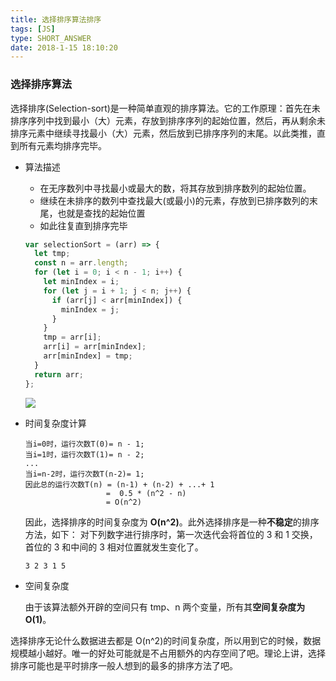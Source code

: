 ```yaml
---
title: 选择排序算法排序
tags: [JS]
type: SHORT_ANSWER
date: 2018-1-15 18:10:20
---
```


### 选择排序算法

选择排序(Selection-sort)是一种简单直观的排序算法。它的工作原理：首先在未排序序列中找到最小（大）元素，存放到排序序列的起始位置，然后，再从剩余未排序元素中继续寻找最小（大）元素，然后放到已排序序列的末尾。以此类推，直到所有元素均排序完毕。

- 算法描述

  - 在无序数列中寻找最小或最大的数，将其存放到排序数列的起始位置。
  - 继续在未排序的数列中查找最大(或最小)的元素，存放到已排序数列的末尾，也就是查找的起始位置
  - 如此往复直到排序完毕

  ```js
  var selectionSort = (arr) => {
    let tmp;
    const n = arr.length;
    for (let i = 0; i < n - 1; i++) {
      let minIndex = i;
      for (let j = i + 1; j < n; j++) {
        if (arr[j] < arr[minIndex]) {
          minIndex = j;
        }
      }
      tmp = arr[i];
      arr[i] = arr[minIndex];
      arr[minIndex] = tmp;
    }
    return arr;
  };
  ```

  ![](http://blog-bed.oss-cn-beijing.aliyuncs.com/58.%E9%80%89%E6%8B%A9%E6%8E%92%E5%BA%8F/selection-sort.gif)

- 时间复杂度计算

  ```
  当i=0时，运行次数T(0)= n - 1;
  当i=1时，运行次数T(1)= n - 2;
  ...
  当i=n-2时，运行次数T(n-2)= 1;
  因此总的运行次数T(n) = (n-1) + (n-2) + ...+ 1
                    =  0.5 * (n^2 - n)
                    = O(n^2)
  ```

  因此，选择排序的时间复杂度为 **O(n^2)**。此外选择排序是一种**不稳定**的排序方法，如下：
  对下列数字进行排序时，第一次迭代会将首位的 3 和 1 交换，首位的 3 和中间的 3 相对位置就发生变化了。

  ```
  3 2 3 1 5
  ```

- 空间复杂度

  由于该算法额外开辟的空间只有 tmp、n 两个变量，所有其**空间复杂度为 O(1)**。

选择排序无论什么数据进去都是 O(n^2)的时间复杂度，所以用到它的时候，数据规模越小越好。唯一的好处可能就是不占用额外的内存空间了吧。理论上讲，选择排序可能也是平时排序一般人想到的最多的排序方法了吧。
